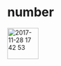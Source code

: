 # number

<img width="71" alt="2017-11-28 17 42 53" src="https://user-images.githubusercontent.com/30609812/33305797-aea8963c-d463-11e7-8382-d489b1fda3c8.png">
